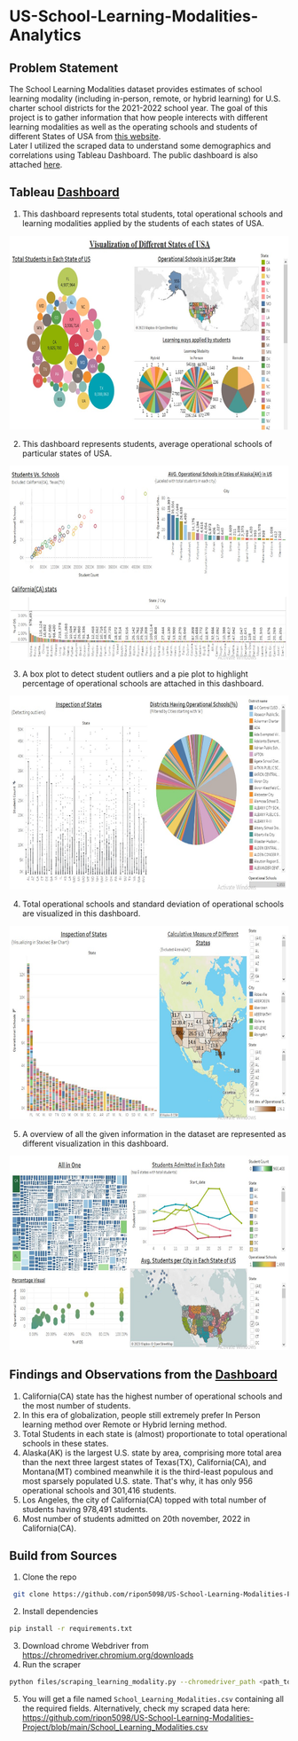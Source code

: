 # US-School-Learning-Modalities-Analytics

## Problem Statement

The School Learning Modalities dataset provides estimates of school learning modality (including in-person, remote, or hybrid learning) for U.S. charter school districts for the 2021-2022 school year. The goal of this project is to gather information that how people interects with different learning modalities as well as the operating schools and students of different States of USA from [this website](https://healthdata.gov/National/School-Learning-Modalities-2021-2022/aitj-yx37).<br/>
Later I utilized the scraped data to understand some demographics and correlations using Tableau Dashboard.
The public dashboard is also attached [here](https://public.tableau.com/app/profile/minhaj.uddin4733/viz/USASchoolLearningModalitiesDataVisualization/PrimaryVisualizations).

## Tableau [Dashboard](https://public.tableau.com/app/profile/minhaj.uddin4733/viz/USASchoolLearningModalitiesDataVisualization/PrimaryVisualizations)

1. This dashboard represents total students, total operational schools and learning modalities applied by the students of each states of USA.<br/>
<img src = "dashboard_images\primary_viz.jpg" width="700" height="350">

2. This dashboard represents students, average operational schools of particular states of USA.<br/>
<img src = "dashboard_images\selective_viz.jpg" width="700" height="350">

3. A box plot to detect student outliers and a pie plot to highlight percentage of operational schools are attached in this dashboard.<br/>
<img src = "dashboard_images\calculative_viz.jpg" width="700" height="350">

4. Total operational schools and standard deviation of operational schools are visualized in this dashboard.<br/>
<img src = "dashboard_images\calculative_viz2.jpg" width="700" height="350">

5. A overview of all the given information in the dataset are represented as different visualization in this dashboard.<br/>
<img src = "dashboard_images\overview.jpg" width="700" height="350">

## Findings and Observations from the [Dashboard](https://public.tableau.com/app/profile/minhaj.uddin4733/viz/USASchoolLearningModalitiesDataVisualization/PrimaryVisualizations)

1. California(CA) state has the highest number of operational schools and the most number of students.
2. In this era of globalization, people still extremely prefer In Person learning method over Remote or Hybrid lerning method.
3. Total Students in each state is (almost) proportionate to total operational schools in these states.
4. Alaska(AK) is the largest U.S. state by area, comprising more total area than the next three largest states of Texas(TX), California(CA), and Montana(MT) combined meanwhile it is the third-least populous and most sparsely populated U.S. state. That's why, it has only 956 operational schools and 301,416 students.
5. Los Angeles, the city of California(CA) topped with total number of students having 978,491 students.
6. Most number of students admitted on 20th november, 2022 in California(CA).

## Build from Sources

1. Clone the repo

```bash
 git clone https://github.com/ripon5098/US-School-Learning-Modalities-Project.git
 ```

2. Install dependencies

```bash
pip install -r requirements.txt
```

3. Download chrome Webdriver from <https://chromedriver.chromium.org/downloads>
4. Run the scraper

```bash
python files/scraping_learning_modality.py --chromedriver_path <path_to_chromedriver>
```

5. You will get a file named `School_Learning_Modalities.csv` containing all the required fields.
Alternatively, check my scraped data here: <https://github.com/ripon5098/US-School-Learning-Modalities-Project/blob/main/School_Learning_Modalities.csv>

